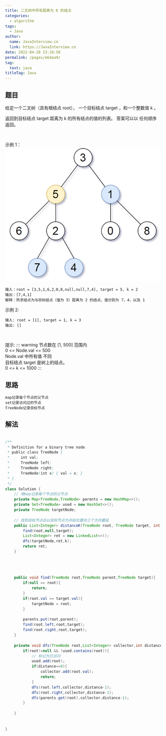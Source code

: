 ```yaml
---
title: 二叉树中所有距离为 K 的结点
categories: 
  - algorithm
tags: 
  - Java
author: 
  name: JavaInterview.cn
  link: https://JavaInterview.cn
date: 2022-04-28 23:16:50
permalink: /pages/e64aa9/
tag: 
  text: java
titleTag: Java
---
```



## 题目
给定一个二叉树（具有根结点 root）， 一个目标结点 target ，和一个整数值 k 。

返回到目标结点 target 距离为 k 的所有结点的值的列表。 答案可以以 任何顺序 返回。

 

示例 1：
![](/media/pictures/leetcode/sketch0.png)

    输入：root = [3,5,1,6,2,0,8,null,null,7,4], target = 5, k = 2
    输出：[7,4,1]
    解释：所求结点为与目标结点（值为 5）距离为 2 的结点，值分别为 7，4，以及 1
示例 2:

    输入: root = [1], target = 1, k = 3
    输出: []
 

提示:
::: warning
节点数在 [1, 500] 范围内\
0 <= Node.val <= 500\
Node.val 中所有值 不同\
目标结点 target 是树上的结点。\
0 <= k <= 1000
:::


## 思路

    map记录每个节点的父节点
    set记录访问过的节点
    TreeNode记录目标节点


## 解法
```java

/**
 * Definition for a binary tree node.
 * public class TreeNode {
 *     int val;
 *     TreeNode left;
 *     TreeNode right;
 *     TreeNode(int x) { val = x; }
 * }
 */
class Solution {
    // 用map记录每个节点的父节点
    private Map<TreeNode,TreeNode> parents = new HashMap<>();
    private Set<TreeNode> used = new HashSet<>();
    private TreeNode targetNode;

    // 找到目标节点后以目标节点为开始位置向三个方向蔓延
    public List<Integer> distanceK(TreeNode root, TreeNode target, int k) {
        find(root,null,target);
        List<Integer> ret = new LinkedList<>();
        dfs(targetNode,ret,k);
        return ret;
    }




    public void find(TreeNode root,TreeNode parent,TreeNode target){
        if(null == root){
            return;
        }
        if(root.val == target.val){
            targetNode = root;
        }

        parents.put(root,parent);
        find(root.left,root,target);
        find(root.right,root,target);
    }

    private void dfs(TreeNode root,List<Integer> collector,int distance){
        if(root!=null && !used.contains(root)){
            // 标记为已访问
            used.add(root);
            if(distance<=0){
                collector.add(root.val);
                return;
            }
            dfs(root.left,collector,distance-1);
            dfs(root.right,collector,distance-1);
            dfs(parents.get(root),collector,distance-1);
        }

    }


}
```